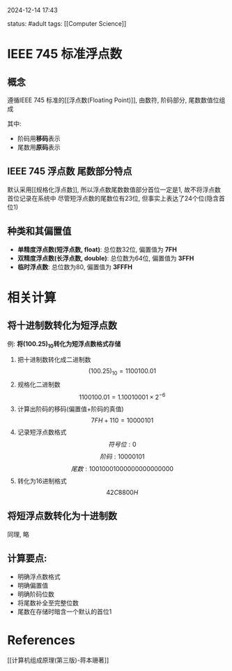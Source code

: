 2024-12-14    17:43

status: #adult
tags: [[Computer Science]] 


# IEEE 745 标准浮点数

## 概念
遵循IEEE 745 标准的[[浮点数(Floating Point)]], 由数符, 阶码部分, 尾数数值位组成

其中: 
- 阶码用**移码**表示
- 尾数用**原码**表示

## IEEE 745 浮点数 尾数部分特点

默认采用[[规格化浮点数]], 所以浮点数尾数数值部分首位一定是1, 故不将浮点数首位记录在系统中
尽管短浮点数的尾数位有23位, 但事实上表达了24个位(隐含首位1)

## 种类和其偏置值

- **单精度浮点数(短浮点数, float)**: 总位数32位, 偏置值为 **7FH**
- **双精度浮点数(长浮点数, double)**: 总位数为64位, 偏置值为 **3FFH**
- **临时浮点数**: 总位数为80, 偏置值为 **3FFFH**


# 相关计算

## 将十进制数转化为短浮点数

例:  **将$(100.25)_{10}$转化为短浮点数格式存储**
1. 把十进制数转化成二进制数$$(100.25)_{10} = 1100100.01$$
2. 规格化二进制数$$1100100.01 = 1.10010001 \times 2^{-6}$$
3. 计算出阶码的移码(偏置值+阶码的真值)$$7FH+110=10000101$$
4. 记录短浮点数格式$$符号位: 0$$$$阶码: 10000101$$ $$尾数: 10010001000000000000000$$
5. 转化为16进制格式$$42C8800H$$

## 将短浮点数转化为十进制数

同理, 略


## 计算要点: 

- 明确浮点数格式
- 明确偏置值
- 明确阶码位数
- 将尾数补全至完整位数
- 尾数在存储时暗含一个默认的首位1
# References
[[计算机组成原理(第三版)-蒋本珊著]]